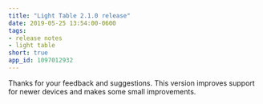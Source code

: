 ```yaml
---
title: "Light Table 2.1.0 release"
date: 2019-05-25 13:54:00-0600
tags:
- release notes
- light table
short: true
app_id: 1097012932
---
```


Thanks for your feedback and suggestions. This version improves support for newer devices and makes some small improvements.
